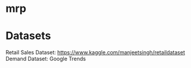 # mrp
# Datasets
Retail Sales Dataset: https://www.kaggle.com/manjeetsingh/retaildataset
Demand Dataset: Google Trends
